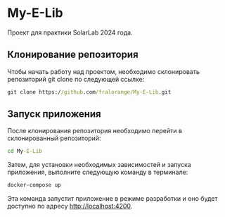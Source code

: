 # My-E-Lib

Проект для практики SolarLab 2024 года.

## Клонирование репозитория

Чтобы начать работу над проектом, необходимо склонировать репозиторий git clone по следующей ссылке:

```cmd
git clone https://github.com/fralorange/My-E-Lib.git
```

## Запуск приложения

После клонирования репозитория необходимо перейти в склонированный репозиторий:

```cmd
cd My-E-Lib
```

Затем, для установки необходимых зависимостей и запуска приложения, выполните следующую команду в терминале:

```cmd
docker-compose up
```

Эта команда запустит приложение в режиме разработки и оно будет доступно по адресу <http://localhost:4200>.
